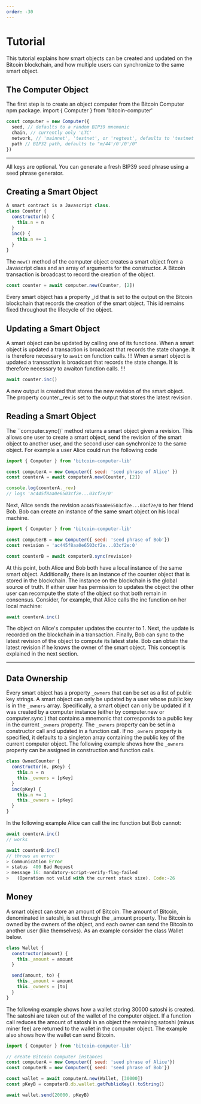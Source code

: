 ```yaml
---
order: -30
---
```


# Tutorial

This tutorial explains how smart objects can be created and updated on the Bitcoin blockchain, and how multiple users can synchronize to the same smart object.

## The Computer Object

The first step is to create an object computer from the Bitcoin Computer npm package.
import { Computer } from 'bitcoin-computer'

```javascript
const computer = new Computer({
  seed, // defaults to a random BIP39 mnemonic
  chain, // currently only 'LTC'
  network, // 'mainnet', 'testnet', or 'regtest', defaults to 'testnet'
  path // BIP32 path, defaults to "m/44'/0'/0'/0"
})
```

---

All keys are optional. You can generate a fresh BIP39 seed phrase using a seed phrase generator.

## Creating a Smart Object

```javascript
A smart contract is a Javascript class.
class Counter {
  constructor(n) {
    this.n = n
  }
  inc() {
    this.n += 1
  }
}
```

The ``new()`` method of the computer object creates a smart object from a Javascript class and an array of arguments for the constructor. A Bitcoin transaction is broadcast to record the creation of the object.

```javascript
const counter = await computer.new(Counter, [2])
```

Every smart object has a property _id that is set to the output on the Bitcoin blockchain that records the creation of the smart object. This id remains fixed throughout the lifecycle of the object.

## Updating a Smart Object

A smart object can be updated by calling one of its functions. When a smart object is updated a transaction is broadcast that records the state change. It is therefore necessary to ``await`` on function calls.
!!!
When a smart object is updated a transaction is broadcast that records the state change. It is therefore necessary to awaiton function calls.
!!!

```javascript
await counter.inc()
```

A new output is created that stores the new revision of the smart object. The property counter._rev.is set to the output that stores the latest revision.

## Reading a Smart Object

The ``computer.sync()` method returns a smart object given a revision. This allows one user to create a smart object, send the revision of the smart object to another user, and the second user can synchronize to the same object. For example a user Alice could run the following code

```javascript
import { Computer } from 'bitcoin-computer-lib'

const computerA = new Computer({ seed: 'seed phrase of Alice' })
const counterA = await computerA.new(Counter, [2])

console.log(counterA._rev)
// logs 'ac445f8aa0e6503cf2e...03cf2e/0'
```

Next, Alice sends the revision ``ac445f8aa0e6503cf2e...03cf2e/0`` to her friend Bob. Bob can create an instance of the same smart object on his local machine.

```javascript
import { Computer } from 'bitcoin-computer-lib'

const computerB = new Computer({ seed: 'seed phrase of Bob'})
const revision = 'ac445f8aa0e6503cf2e...03cf2e:0'

const counterB = await computerB.sync(revision)
```

At this point, both Alice and Bob both have a local instance of the same smart object. Additionally, there is an instance of the counter object that is stored in the blockchain. The instance on the blockchain is the global source of truth. If either user has permission to updates the object the other user can recompute the state of the object so that both remain in consensus. Consider, for example, that Alice calls the inc function on her local machine:

```javascript
await counterA.inc()
```

The object on Alice's computer updates the counter to 1. Next, the update is recorded on the blockchain in a transaction. Finally, Bob can sync to the latest revision of the object to compute its latest state. Bob can obtain the latest revision if he knows the owner of the smart object. This concept is explained in the next section.

---

## Data Ownership
Every smart object has a property ``_owners`` that can be set as a list of public key strings. A smart object can only be updated by a user whose public key is in the ``_owners`` array. Specifically, a smart object can only be updated if it was created by a computer instance (either by computer.new or computer.sync ) that contains a mnemonic that corresponds to a public key in the current ``_owners`` property.
The ``_owners`` property can be set in a constructor call and updated in a function call. If no ``_owners`` property is specified, it defaults to a singleton array containing the public key of the current computer object.
The following example shows how the ``_owners`` property can be assigned in construction and function calls.

```javascript
class OwnedCounter {
  constructor(n, pKey) {
    this.n = n
    this._owners = [pKey]
  }
  inc(pKey) {
    this.n += 1
    this._owners = [pKey]
  }
}
```

In the following example Alice can call the inc function but Bob cannot:


```javascript
await counterA.inc()
// works

await counterB.inc()
// throws an error
> Communication Error
> status  400 Bad Request
> message 16: mandatory-script-verify-flag-failed
>   (Operation not valid with the current stack size). Code:-26
```

## Money

A smart object can store an amount of Bitcoin. The amount of Bitcoin, denominated in satoshi, is set through the _amount property. The Bitcoin is owned by the owners of the object, and each owner can send the Bitcoin to another user (like themselves).
As an example consider the class Wallet below.

```javascript
class Wallet {
  constructor(amount) {
    this._amount = amount
  }

  send(amount, to) {
    this._amount = amount
    this._owners = [to]
  }
}
```

The following example shows how a wallet storing 30000 satoshi is created. The satoshi are taken out of the wallet of the computer object. If a function call reduces the amount of satoshi in an object the remaining satoshi (minus miner fee) are returned to the wallet in the computer object.  The example also shows how the wallet can send Bitcoin.

```javascript
import { Computer } from 'bitcoin-computer-lib'

// create Bitcoin Computer instances
const computerA = new Computer({ seed: 'seed phrase of Alice'})
const computerB = new Computer({ seed: 'seed phrase of Bob'})

const wallet = await computerA.new(Wallet, [30000])
const pKeyB = computerB.db.wallet.getPublicKey().toString()

await wallet.send(20000, pKeyB)
```
